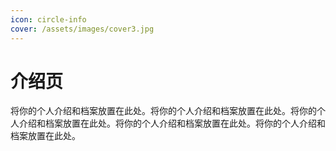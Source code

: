 ```yaml
---
icon: circle-info
cover: /assets/images/cover3.jpg
---
```


# 介绍页

将你的个人介绍和档案放置在此处。将你的个人介绍和档案放置在此处。将你的个人介绍和档案放置在此处。将你的个人介绍和档案放置在此处。将你的个人介绍和档案放置在此处。
